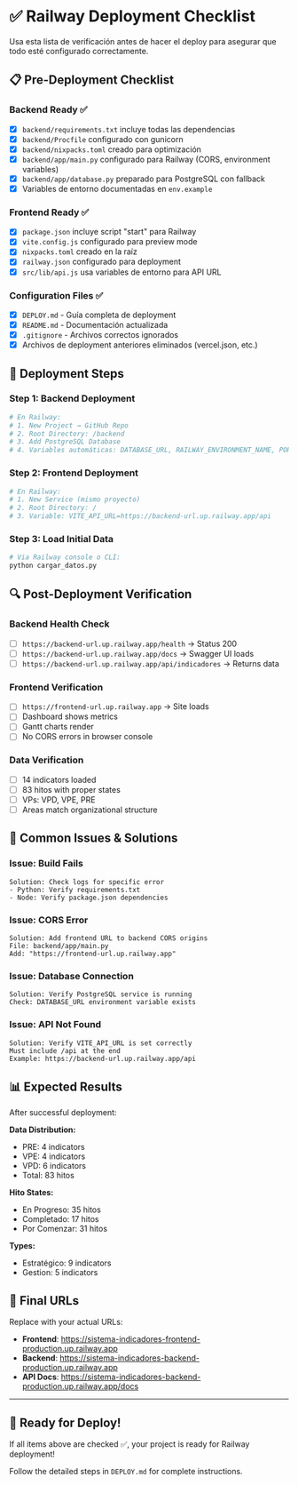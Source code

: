 # ✅ Railway Deployment Checklist

Usa esta lista de verificación antes de hacer el deploy para asegurar que todo esté configurado correctamente.

## 📋 Pre-Deployment Checklist

### Backend Ready ✅
- [x] `backend/requirements.txt` incluye todas las dependencias
- [x] `backend/Procfile` configurado con gunicorn
- [x] `backend/nixpacks.toml` creado para optimización
- [x] `backend/app/main.py` configurado para Railway (CORS, environment variables)
- [x] `backend/app/database.py` preparado para PostgreSQL con fallback
- [x] Variables de entorno documentadas en `env.example`

### Frontend Ready ✅
- [x] `package.json` incluye script "start" para Railway
- [x] `vite.config.js` configurado para preview mode
- [x] `nixpacks.toml` creado en la raíz
- [x] `railway.json` configurado para deployment
- [x] `src/lib/api.js` usa variables de entorno para API URL

### Configuration Files ✅
- [x] `DEPLOY.md` - Guía completa de deployment
- [x] `README.md` - Documentación actualizada
- [x] `.gitignore` - Archivos correctos ignorados
- [x] Archivos de deployment anteriores eliminados (vercel.json, etc.)

## 🚀 Deployment Steps

### Step 1: Backend Deployment
```bash
# En Railway:
# 1. New Project → GitHub Repo
# 2. Root Directory: /backend
# 3. Add PostgreSQL Database
# 4. Variables automáticas: DATABASE_URL, RAILWAY_ENVIRONMENT_NAME, PORT
```

### Step 2: Frontend Deployment  
```bash
# En Railway:
# 1. New Service (mismo proyecto)
# 2. Root Directory: /
# 3. Variable: VITE_API_URL=https://backend-url.up.railway.app/api
```

### Step 3: Load Initial Data
```bash
# Via Railway console o CLI:
python cargar_datos.py
```

## 🔍 Post-Deployment Verification

### Backend Health Check
- [ ] `https://backend-url.up.railway.app/health` → Status 200
- [ ] `https://backend-url.up.railway.app/docs` → Swagger UI loads
- [ ] `https://backend-url.up.railway.app/api/indicadores` → Returns data

### Frontend Verification
- [ ] `https://frontend-url.up.railway.app` → Site loads
- [ ] Dashboard shows metrics
- [ ] Gantt charts render
- [ ] No CORS errors in browser console

### Data Verification
- [ ] 14 indicators loaded
- [ ] 83 hitos with proper states
- [ ] VPs: VPD, VPE, PRE
- [ ] Areas match organizational structure

## 🐛 Common Issues & Solutions

### Issue: Build Fails
```
Solution: Check logs for specific error
- Python: Verify requirements.txt
- Node: Verify package.json dependencies
```

### Issue: CORS Error
```
Solution: Add frontend URL to backend CORS origins
File: backend/app/main.py
Add: "https://frontend-url.up.railway.app"
```

### Issue: Database Connection
```
Solution: Verify PostgreSQL service is running
Check: DATABASE_URL environment variable exists
```

### Issue: API Not Found
```
Solution: Verify VITE_API_URL is set correctly
Must include /api at the end
Example: https://backend-url.up.railway.app/api
```

## 📊 Expected Results

After successful deployment:

**Data Distribution:**
- PRE: 4 indicators
- VPE: 4 indicators  
- VPD: 6 indicators
- Total: 83 hitos

**Hito States:**
- En Progreso: 35 hitos
- Completado: 17 hitos
- Por Comenzar: 31 hitos

**Types:**
- Estratégico: 9 indicators
- Gestion: 5 indicators

## 🎯 Final URLs

Replace with your actual URLs:

- **Frontend**: https://sistema-indicadores-frontend-production.up.railway.app
- **Backend**: https://sistema-indicadores-backend-production.up.railway.app
- **API Docs**: https://sistema-indicadores-backend-production.up.railway.app/docs

---

## 🎉 Ready for Deploy!

If all items above are checked ✅, your project is ready for Railway deployment!

Follow the detailed steps in `DEPLOY.md` for complete instructions. 